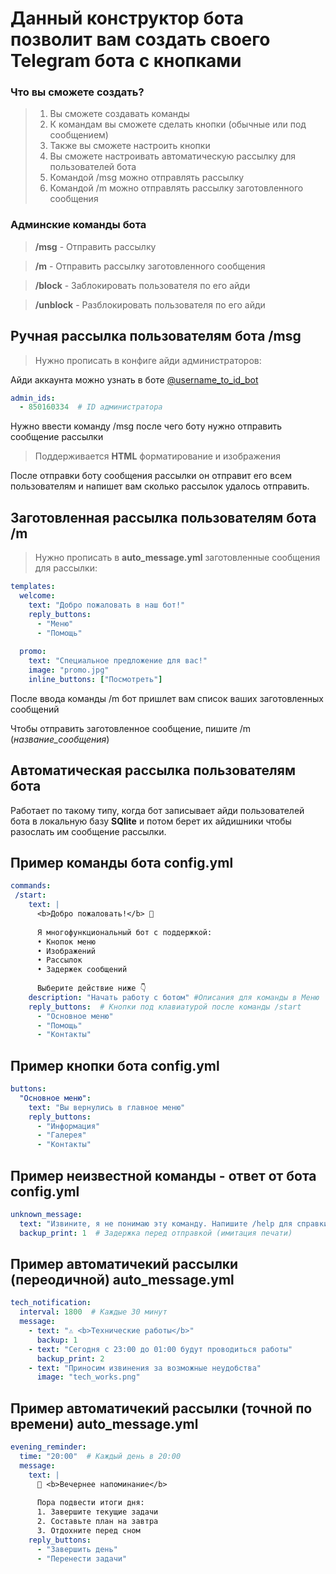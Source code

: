 # Данный конструктор бота позволит вам создать своего Telegram бота с кнопками

### Что вы сможете создать?

>1. Вы сможете создавать команды
>2. К командам вы сможете сделать кнопки (обычные или под сообщением)
>3. Также вы сможете настроить кнопки
>4. Вы сможете настроивать автоматическую рассылку для пользователей бота
>5. Командой /msg можно отправлять рассылку
>6. Командой /m можно отправлять рассылку заготовленного сообщения


### Админские команды бота
>**/msg** - Отправить рассылку

>**/m** - Отправить рассылку заготовленного сообщения

>**/block** - Заблокировать пользователя по его айди

>**/unblock** - Разблокировать пользователя по его айди

## Ручная рассылка пользователям бота /msg
>Нужно прописать в конфиге айди администраторов:

Айди аккаунта можно узнать в боте [@username_to_id_bot](https://t.me/username_to_id_bot)
```yml
admin_ids:
  - 850160334  # ID администратора
```

Нужно ввести команду /msg после чего боту нужно отправить сообщение рассылки
>Поддерживается **HTML** форматирование и изображения

После отправки боту сообщения рассылки он отправит его всем пользователям и напишет вам сколько рассылок удалось отправить.

## Заготовленная рассылка пользователям бота /m
>Нужно прописать в **auto_message.yml** заготовленные сообщения для рассылки:

```yml
templates:
  welcome:
    text: "Добро пожаловать в наш бот!"
    reply_buttons:
      - "Меню"
      - "Помощь"
  
  promo:
    text: "Специальное предложение для вас!"
    image: "promo.jpg"
    inline_buttons: ["Посмотреть"]
```
После ввода команды /m бот пришлет вам список ваших заготовленных сообщений

Чтобы отправить заготовленное сообщение, пишите /m (*название_сообщения*)

## Автоматическая рассылка пользователям бота
Работает по такому типу, когда бот записывает айди пользователей бота в локальную базу **SQlite** и потом берет их айдишники чтобы разослать им сообщение рассылки.

## Пример команды бота config.yml

```yml
commands:
 /start:
    text: |
      <b>Добро пожаловать!</b> 🚀
      
      Я многофункциональный бот с поддержкой:
      • Кнопок меню
      • Изображений
      • Рассылок
      • Задержек сообщений
      
      Выберите действие ниже 👇
    description: "Начать работу с ботом" #Описания для команды в Меню
    reply_buttons:  # Кнопки под клавиатурой после команды /start
      - "Основное меню"
      - "Помощь"
      - "Контакты"
```
## Пример кнопки бота config.yml

```yml
buttons:
  "Основное меню":
    text: "Вы вернулись в главное меню"
    reply_buttons:
      - "Информация"
      - "Галерея"
      - "Контакты"
```
## Пример неизвестной команды - ответ от бота config.yml

```yml
unknown_message:
  text: "Извините, я не понимаю эту команду. Напишите /help для справки."
  backup_print: 1  # Задержка перед отправкой (имитация печати)
```
## Пример автоматичекий рассылки (переодичной) auto_message.yml

```yml
tech_notification:
  interval: 1800  # Каждые 30 минут
  message:
    - text: "⚠️ <b>Технические работы</b>"
      backup: 1
    - text: "Сегодня с 23:00 до 01:00 будут проводиться работы"
      backup_print: 2
    - text: "Приносим извинения за возможные неудобства"
      image: "tech_works.png"
```
## Пример автоматичекий рассылки (точной по времени) auto_message.yml

```yml
evening_reminder:
  time: "20:00"  # Каждый день в 20:00
  message:
    text: |
      🌙 <b>Вечернее напоминание</b>
      
      Пора подвести итоги дня:
      1. Завершите текущие задачи
      2. Составьте план на завтра
      3. Отдохните перед сном
    reply_buttons:
      - "Завершить день"
      - "Перенести задачи"
```
